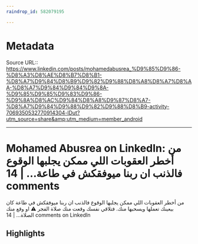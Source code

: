```yaml
---
raindrop_id: 582079195

---
```


# Metadata
Source URL:: https://www.linkedin.com/posts/mohamedabusrea_%D9%85%D9%86-%D8%A3%D8%AE%D8%B7%D8%B1-%D8%A7%D9%84%D8%B9%D9%82%D9%88%D8%A8%D8%A7%D8%AA-%D8%A7%D9%84%D9%84%D9%8A-%D9%85%D9%85%D9%83%D9%86-%D9%8A%D8%AC%D9%84%D8%A8%D9%87%D8%A7-%D8%A7%D9%84%D9%88%D9%82%D9%88%D8%B9-activity-7069350532770914304-lDut?utm_source=share&amp;utm_medium=member_android


---
# Mohamed Abusrea on LinkedIn: من أخطر العقوبات اللي ممكن يجلبها الوقوع فالذنب ان ربنا ميوفقكش في طاعة… | 14 comments

من أخطر العقوبات اللي ممكن يجلبها الوقوع فالذنب ان ربنا ميوفقكش في طاعة كان بيعينك تعملها ويسحبها منك. فتلاقي نفسك وقعت منك صلاة الفجر ⚠️ او وقع منك الصلاة… | 14 comments on LinkedIn

## Highlights
